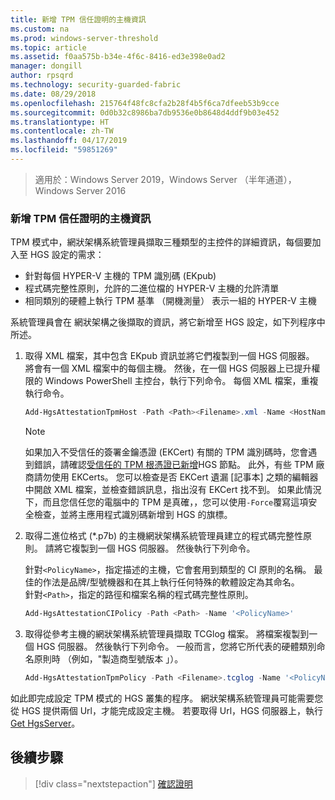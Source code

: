 ```yaml
---
title: 新增 TPM 信任證明的主機資訊
ms.custom: na
ms.prod: windows-server-threshold
ms.topic: article
ms.assetid: f0aa575b-b34e-4f6c-8416-ed3e398e0ad2
manager: dongill
author: rpsqrd
ms.technology: security-guarded-fabric
ms.date: 08/29/2018
ms.openlocfilehash: 215764f48fc8cfa2b28f4b5f6ca7dfeeb53b9cce
ms.sourcegitcommit: 0d0b32c8986ba7db9536e0b8648d4ddf9b03e452
ms.translationtype: HT
ms.contentlocale: zh-TW
ms.lasthandoff: 04/17/2019
ms.locfileid: "59851269"
---
```

>適用於：Windows Server 2019，Windows Server （半年通道），Windows Server 2016

### <a name="add-host-information-for-tpm-trusted-attestation"></a>新增 TPM 信任證明的主機資訊

TPM 模式中，網狀架構系統管理員擷取三種類型的主控件的詳細資訊，每個要加入至 HGS 設定的需求：

- 針對每個 HYPER-V 主機的 TPM 識別碼 (EKpub)
- 程式碼完整性原則，允許的二進位檔的 HYPER-V 主機的允許清單
- 相同類別的硬體上執行 TPM 基準 （開機測量） 表示一組的 HYPER-V 主機

系統管理員會在 網狀架構之後擷取的資訊，將它新增至 HGS 設定，如下列程序中所述。

1.  取得 XML 檔案，其中包含 EKpub 資訊並將它們複製到一個 HGS 伺服器。 將會有一個 XML 檔案中的每個主機。 然後，在一個 HGS 伺服器上已提升權限的 Windows PowerShell 主控台，執行下列命令。 每個 XML 檔案，重複執行命令。

    ```powershell
    Add-HgsAttestationTpmHost -Path <Path><Filename>.xml -Name <HostName>
    ```

    > [!NOTE]
    > 如果加入不受信任的簽署金鑰憑證 (EKCert) 有關的 TPM 識別碼時，您會遇到錯誤，請確認[受信任的 TPM 根憑證已新增](guarded-fabric-install-trusted-tpm-root-certificates.md)HGS 節點。
    > 此外，有些 TPM 廠商請勿使用 EKCerts。
    > 您可以檢查是否 EKCert 遺漏 [記事本] 之類的編輯器中開啟 XML 檔案，並檢查錯誤訊息，指出沒有 EKCert 找不到。
    > 如果此情況下，而且您信任您的電腦中的 TPM 是真確，，您可以使用`-Force`覆寫這項安全檢查，並將主應用程式識別碼新增到 HGS 的旗標。

2. 取得二進位格式 (*.p7b) 的主機網狀架構系統管理員建立的程式碼完整性原則。 請將它複製到一個 HGS 伺服器。 然後執行下列命令。

    針對`<PolicyName>`，指定描述的主機，它會套用到類型的 CI 原則的名稱。 最佳的作法是品牌/型號機器和在其上執行任何特殊的軟體設定為其命名。<br>針對`<Path>`，指定的路徑和檔案名稱的程式碼完整性原則。

    ```powershell
    Add-HgsAttestationCIPolicy -Path <Path> -Name '<PolicyName>'
    ```

3. 取得從參考主機的網狀架構系統管理員擷取 TCGlog 檔案。 將檔案複製到一個 HGS 伺服器。 然後執行下列命令。 一般而言，您將它所代表的硬體類別命名原則時 （例如，"製造商型號版本 」）。

    ```powershell
    Add-HgsAttestationTpmPolicy -Path <Filename>.tcglog -Name '<PolicyName>'
    ```

如此即完成設定 TPM 模式的 HGS 叢集的程序。 網狀架構系統管理員可能需要您從 HGS 提供兩個 Url，才能完成設定主機。 若要取得 Url，HGS 伺服器上，執行[Get HgsServer](https://docs.microsoft.com/powershell/module/hgsserver/get-hgsserver?view=win10-ps)。

## <a name="next-step"></a>後續步驟

>[!div class="nextstepaction"]
[確認證明](guarded-fabric-confirm-hosts-can-attest-successfully.md)